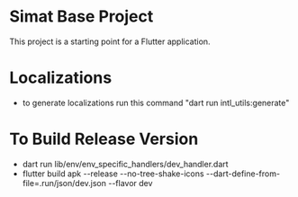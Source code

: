 # Simat Base Project
This project is a starting point for a Flutter application.

# Localizations
- to generate localizations run this command "dart run intl_utils:generate"

# To Build Release Version
- dart run lib/env/env_specific_handlers/dev_handler.dart
- flutter build apk --release --no-tree-shake-icons --dart-define-from-file=.run/json/dev.json  --flavor dev
